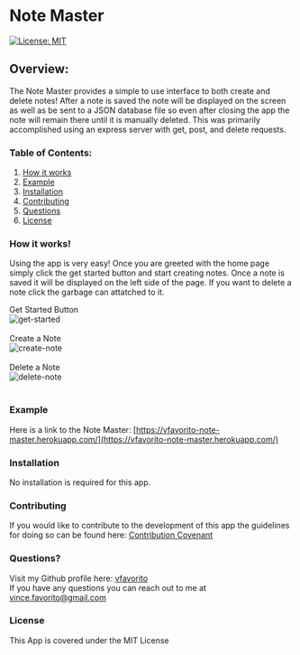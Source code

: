 # Note Master

[![License: MIT](https://img.shields.io/badge/License-MIT-yellow.svg)](https://opensource.org/licenses/MIT)

## Overview:
The Note Master provides a simple to use interface to both create and delete notes!  After a note is saved the note will be displayed on the screen as well as be sent to a JSON database file so even after closing the app the note will remain there until it is manually deleted.  This was primarily accomplished using an express server with get, post, and delete requests.    

### Table of Contents:
1. [How it works](#How-it-works)
2. [Example](#Example)
3. [Installation](#Installation)
4. [Contributing](#Contributing)
5. [Questions](#Questions)
6. [License](#License)

### How it works!
Using the app is very easy!  Once you are greeted with the home page simply click the get started button and start creating notes.  Once a note is saved it will be displayed on the left side of the page.  If you want to delete a note click the garbage can attatched to it.

Get Started Button <br/> ![get-started](picPath) <br/><br/>
Create a Note <br/> ![create-note](picPath) <br/><br/>
Delete a Note <br/> ![delete-note](picPath) <br/><br/>

### Example
Here is a link to the Note Master:  [https://vfavorito-note-master.herokuapp.com/](https://vfavorito-note-master.herokuapp.com/)

### Installation
No installation is required for this app.  

### Contributing
If you would like to contribute to the development of this app the guidelines for doing so can be found here: [Contribution Covenant](https://www.contributor-covenant.org/version/2/0/code_of_conduct/code_of_conduct.txt)

### Questions?
Visit my Github profile here: [vfavorito](https://github.com/vfavorito)<br/>
If you have any questions you can reach out to me at vince.favorito@gmail.com

### License
This App is covered under the MIT License